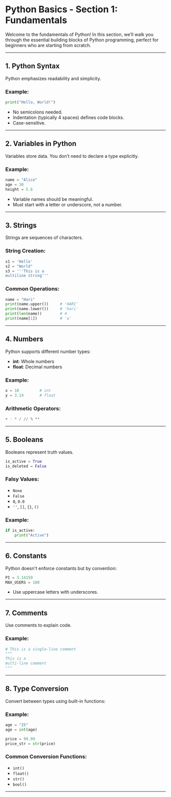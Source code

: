 # Python Basics - Section 1: Fundamentals

Welcome to the fundamentals of Python! In this section, we’ll walk you through the essential building blocks of Python programming, perfect for beginners who are starting from scratch.

---

## 1. Python Syntax

Python emphasizes readability and simplicity.

### Example:

```python
print("Hello, World!")
```

* No semicolons needed.
* Indentation (typically 4 spaces) defines code blocks.
* Case-sensitive.

---

## 2. Variables in Python

Variables store data. You don’t need to declare a type explicitly.

### Example:

```python
name = "Alice"
age = 30
height = 5.6
```

* Variable names should be meaningful.
* Must start with a letter or underscore, not a number.

---

## 3. Strings

Strings are sequences of characters.

### String Creation:

```python
s1 = 'Hello'
s2 = "World"
s3 = '''This is a
multiline string'''
```

### Common Operations:

```python
name = "Hari"
print(name.upper())     # 'HARI'
print(name.lower())     # 'hari'
print(len(name))        # 4
print(name[1])          # 'a'
```

---

## 4. Numbers

Python supports different number types:

* **int**: Whole numbers
* **float**: Decimal numbers

### Example:

```python
x = 10         # int
y = 3.14       # float
```

### Arithmetic Operators:

```python
+ - * / // % **
```

---

## 5. Booleans

Booleans represent truth values.

```python
is_active = True
is_deleted = False
```

### Falsy Values:

* `None`
* `False`
* `0`, `0.0`
* `''`, `[]`, `{}`, `()`

### Example:

```python
if is_active:
    print("Active")
```

---

## 6. Constants

Python doesn't enforce constants but by convention:

```python
PI = 3.14159
MAX_USERS = 100
```

* Use uppercase letters with underscores.

---

## 7. Comments

Use comments to explain code.

### Example:

```python
# This is a single-line comment
"""
This is a
multi-line comment
"""
```

---

## 8. Type Conversion

Convert between types using built-in functions:

### Example:

```python
age = "25"
age = int(age)

price = 99.99
price_str = str(price)
```

### Common Conversion Functions:

* `int()`
* `float()`
* `str()`
* `bool()`

---

